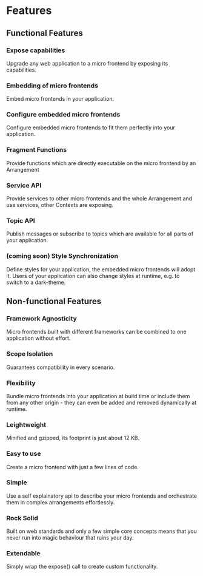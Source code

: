 # Features

## Functional Features

### Expose capabilities
Upgrade any web application to a micro frontend by exposing its capabilities.

### Embedding of micro frontends
Embed micro frontends in your application.

### Configure embedded micro frontends
Configure embedded micro frontends to fit them perfectly into your application.

### Fragment Functions
Provide functions which are directly executable on the micro frontend by an Arrangement

### Service API
Provide services to other micro frontends and the whole Arrangement and use services, other Contexts are exposing.

### Topic API
Publish messages or subscribe to topics which are available for all parts of your application.

### (coming soon) Style Synchronization
Define styles for your application, the embedded micro frontends will adopt it. Users of your application can also change styles at runtime, e.g. to switch to a dark-theme.

## Non-functional Features

### Framework Agnosticity
Micro frontends built with different frameworks can be combined to one application without effort.

### Scope Isolation
Guarantees compatibility in every scenario.

### Flexibility
Bundle micro frontends into your application at build time or include them from any other origin - they can even be added and removed dynamically at runtime.

### Leightweight
Minified and gzipped, its footprint is just about 12 KB.

### Easy to use
Create a micro frontend with just a few lines of code.

### Simple
Use a self explainatory api to describe your micro frontends and orchestrate them in complex arrangements effortlessly.

### Rock Solid
Built on web standards and only a few simple core concepts means that you never run into magic behaviour that ruins your day.

### Extendable
Simply wrap the expose() call to create custom functionality.
